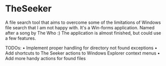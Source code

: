 # TheSeeker
A file search tool that aims to overcome some of the limitations of Windows file search that I am not happy with. It's a Win-forms application. Named after a song by The Who :)
The application is almost finished, but could use a few features.

TODOs:
• Implement proper handling for directory not found exceptions
• Add shortcuts to The Seeker actions to Windows Explorer context menus
• Add more handy actions for found files
